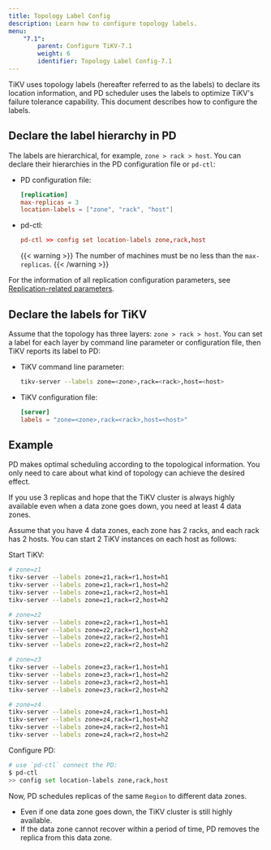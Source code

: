 ```yaml
---
title: Topology Label Config
description: Learn how to configure topology labels.
menu:
    "7.1":
        parent: Configure TiKV-7.1
        weight: 6
        identifier: Topology Label Config-7.1
---
```


TiKV uses topology labels (hereafter referred to as the labels) to declare its location information, and PD scheduler uses the labels to optimize TiKV's failure tolerance capability. This document describes how to configure the labels.

## Declare the label hierarchy in PD

The labels are hierarchical, for example, `zone > rack > host`. You can declare their hierarchies in the PD configuration file or `pd-ctl`:

- PD configuration file:
    ```toml
    [replication]
    max-replicas = 3
    location-labels = ["zone", "rack", "host"]
    ```
- pd-ctl:

    ```toml
    pd-ctl >> config set location-labels zone,rack,host
    ```
    {{< warning >}}
The number of machines must be no less than the `max-replicas`.
    {{< /warning >}}

For the information of all replication configuration parameters, see [Replication-related parameters](../pd-configuration-file/#replication).

## Declare the labels for TiKV

Assume that the topology has three layers: `zone > rack > host`. You can set a label for each layer by command line parameter or configuration file, then TiKV reports its label to PD:

- TiKV command line parameter:

    ```bash
    tikv-server --labels zone=<zone>,rack=<rack>,host=<host>
    ```

- TiKV configuration file:

    ```toml
    [server]
    labels = "zone=<zone>,rack=<rack>,host=<host>"
    ```

## Example

PD makes optimal scheduling according to the topological information. You only need to care about what kind of topology can achieve the desired effect.

If you use 3 replicas and hope that the TiKV cluster is always highly available even when a data zone goes down, you need at least 4 data zones.

Assume that you have 4 data zones, each zone has 2 racks, and each rack has 2 hosts. You can start 2 TiKV instances on each host as follows:

Start TiKV:

```bash
# zone=z1
tikv-server --labels zone=z1,rack=r1,host=h1
tikv-server --labels zone=z1,rack=r1,host=h2
tikv-server --labels zone=z1,rack=r2,host=h1
tikv-server --labels zone=z1,rack=r2,host=h2

# zone=z2
tikv-server --labels zone=z2,rack=r1,host=h1
tikv-server --labels zone=z2,rack=r1,host=h2
tikv-server --labels zone=z2,rack=r2,host=h1
tikv-server --labels zone=z2,rack=r2,host=h2

# zone=z3
tikv-server --labels zone=z3,rack=r1,host=h1
tikv-server --labels zone=z3,rack=r1,host=h2
tikv-server --labels zone=z3,rack=r2,host=h1
tikv-server --labels zone=z3,rack=r2,host=h2

# zone=z4
tikv-server --labels zone=z4,rack=r1,host=h1
tikv-server --labels zone=z4,rack=r1,host=h2
tikv-server --labels zone=z4,rack=r2,host=h1
tikv-server --labels zone=z4,rack=r2,host=h2
```

Configure PD:

```bash
# use `pd-ctl` connect the PD:
$ pd-ctl
>> config set location-labels zone,rack,host
```

Now, PD schedules replicas of the same `Region` to different data zones.

- Even if one data zone goes down, the TiKV cluster is still highly available.
- If the data zone cannot recover within a period of time, PD removes the replica from this data zone.
